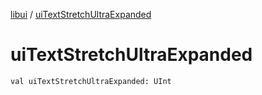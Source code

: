 [libui](README.md) / [uiTextStretchUltraExpanded](ui-text-stretch-ultra-expanded.md)

# uiTextStretchUltraExpanded

`val uiTextStretchUltraExpanded: UInt`
